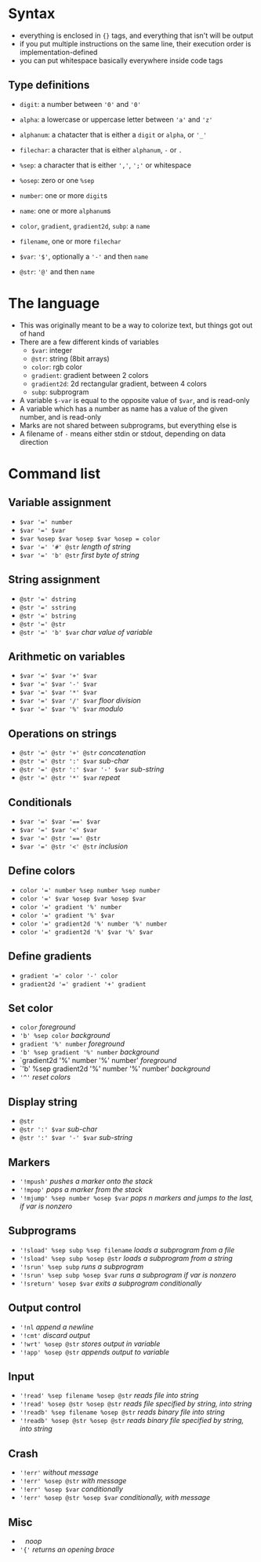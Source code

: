 # Syntax
- everything is enclosed in `{}` tags, and everything that isn't will be output
- if you put multiple instructions on the same line, their execution order is implementation-defined
- you can put whitespace basically everywhere inside code tags

## Type definitions
- `digit`: a number between `'0'` and `'0'`
- `alpha`: a lowercase or uppercase letter between `'a'` and `'z'`
- `alphanum`: a chatacter that is either a `digit` or `alpha`, or `'_'`
- `filechar`: a character that is either `alphanum`, `-` or `.`

- `%sep`: a character that is either `','`, `';'` or whitespace
- `%osep`: zero or one `%sep`

- `number`: one or more `digit`s
- `name`: one or more `alphanum`s
- `color`, `gradient`, `gradient2d`, `subp`: a `name`
- `filename`, one or more `filechar`
- `$var`: `'$'`, optionally a `'-'` and then `name`
- `@str`: `'@'` and then `name`

# The language
- This was originally meant to be a way to colorize text, but things got out of hand
- There are a few different kinds of variables
	- `$var`: integer
	- `@str`: string (8bit arrays)
	- `color`: rgb color
	- `gradient`: gradient between 2 colors
	- `gradient2d`: 2d rectangular gradient, between 4 colors
	- `subp`: subprogram
- A variable `$-var` is equal to the opposite value of `$var`, and is read-only
- A variable which has a number as name has a value of the given number, and is read-only
- Marks are not shared between subprograms, but everything else is
- A filename of `-` means either stdin or stdout, depending on data direction

# Command list
## Variable assignment
- `$var '=' number`
- `$var '=' $var`
- `$var %osep $var %osep $var %osep = color`
- `$var '=' '#' @str` *length of string*
- `$var '=' 'b' @str` *first byte of string*

## String assignment
- `@str '=' dstring`
- `@str '=' sstring`
- `@str '=' bstring`
- `@str '=' @str`
- `@str '=' 'b' $var` *char value of variable*

## Arithmetic on variables
- `$var '=' $var '+' $var`
- `$var '=' $var '-' $var`
- `$var '=' $var '*' $var`
- `$var '=' $var '/' $var` *floor division*
- `$var '=' $var '%' $var` *modulo*

## Operations on strings
- `@str '=' @str '+' @str` *concatenation*
- `@str '=' @str ':' $var` *sub-char*
- `@str '=' @str ':' $var '-' $var` *sub-string*
- `@str '=' @str '*' $var` *repeat*

## Conditionals
- `$var '=' $var '==' $var`
- `$var '=' $var '<' $var`
- `$var '=' @str '==' @str`
- `$var '=' @str '<' @str` *inclusion*

## Define colors
- `color '=' number %sep number %sep number`
- `color '=' $var %osep $var %osep $var`
- `color '=' gradient '%' number`
- `color '=' gradient '%' $var`
- `color '=' gradient2d '%' number '%' number`
- `color '=' gradient2d '%' $var '%' $var`

## Define gradients
- `gradient '=' color '-' color`
- `gradient2d '=' gradient '+' gradient`

## Set color
- `color` *foreground*
- `'b' %sep color` *background*
- `gradient '%' number` *foreground*
- `'b' %sep gradient '%' number` *background*
- `gradient2d '%' number '%' number' *foreground*
- `'b' %sep gradient2d '%' number '%' number' *background*
- `'^'` *reset colors*

## Display string
- `@str`
- `@str ':' $var` *sub-char*
- `@str ':' $var '-' $var` *sub-string*

## Markers
- `'!mpush'` *pushes a marker onto the stack*
- `'!mpop'` *pops a marker from the stack*
- `'!mjump' %sep number %osep $var` *pops n markers and jumps to the last, if var is nonzero*

## Subprograms
- `'!sload' %sep subp %sep filename` *loads a subprogram from a file*
- `'!sload' %sep subp %osep @str` *loads a subprogram from a string*
- `'!srun' %sep subp` *runs a subprogram*
- `'!srun' %sep subp %osep $var` *runs a subprogram if var is nonzero*
- `'!sreturn' %osep $var` *exits a subprogram conditionally*

## Output control
- `'!nl` *append a newline*
- `'!cmt'` *discard output*
- `'!wrt' %osep @str` *stores output in variable*
- `'!app' %osep @str` *appends output to variable*

## Input
- `'!read' %sep filename %osep @str` *reads file into string*
- `'!read' %osep @str %osep @str` *reads file specified by string, into string*
- `'!readb' %sep filename %osep @str` *reads binary file into string*
- `'!readb' %osep @str %osep @str` *reads binary file specified by string, into string*

## Crash
- `'!err'` *without message*
- `'!err' %osep @str` *with message*
- `'!err' %osep $var` *conditionally*
- `'!err' %osep @str %osep $var` *conditionally, with message*

## Misc
- ` ` *noop*
- `'{'` *returns an opening brace*

